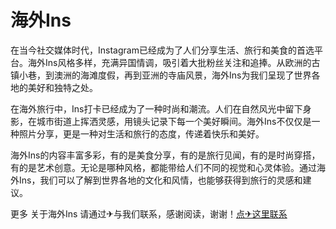 # 海外Ins

在当今社交媒体时代，Instagram已经成为了人们分享生活、旅行和美食的首选平台。海外Ins风格多样，充满异国情调，吸引着大批粉丝关注和追捧。从欧洲的古镇小巷，到澳洲的海滩度假，再到亚洲的寺庙风景，海外Ins为我们呈现了世界各地的美好和独特之处。

在海外旅行中，Ins打卡已经成为了一种时尚和潮流。人们在自然风光中留下身影，在城市街道上挥洒灵感，用镜头记录下每一个美好瞬间。海外Ins不仅仅是一种照片分享，更是一种对生活和旅行的态度，传递着快乐和美好。

海外Ins的内容丰富多彩，有的是美食分享，有的是旅行见闻，有的是时尚穿搭，有的是艺术创意。无论是哪种风格，都能带给人们不同的视觉和心灵体验。通过海外Ins，我们可以了解到世界各地的文化和风情，也能够获得到旅行的灵感和建议。

更多 关于海外Ins 请通过✈与我们联系，感谢阅读，谢谢！[点✈这里联系](https://w.k02.cc)